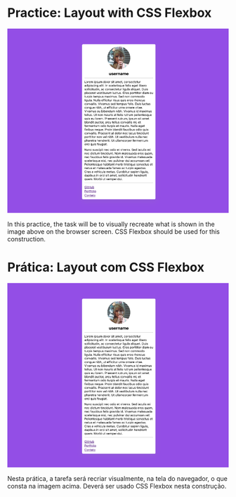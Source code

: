 # Practice: Layout with CSS Flexbox

![Layout to be reproduced](image.png)

In this practice, the task will be to visually recreate what is shown in the image above on the browser screen. CSS Flexbox should be used for this construction.

# Prática: Layout com CSS Flexbox

![Layout a ser reproduzido](image.png)

Nesta prática, a tarefa será recriar visualmente, na tela do navegador, o que consta na imagem acima. Deverá ser usado CSS Flexbox nesta construção.

